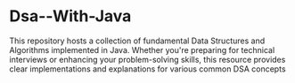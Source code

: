 # Dsa--With-Java
 This repository hosts a collection of fundamental Data Structures and Algorithms implemented in Java. Whether you're preparing for technical interviews or enhancing your problem-solving skills, this resource provides clear implementations and explanations for various common DSA concepts

